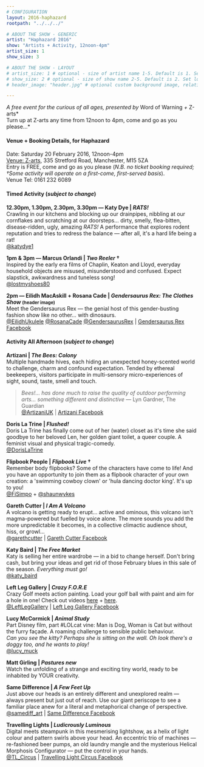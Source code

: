```yaml
---
# CONFIGURATION
layout: 2016-haphazard
rootpath: "../../../"

# ABOUT THE SHOW - GENERIC
artist: "Haphazard 2016"
show: "Artists + Activity, 12noon-4pm"
artist_size: 1
show_size: 3

# ABOUT THE SHOW - LAYOUT
# artist_size: 1 # optional - size of artist name 1-5. Default is 1. Set longer names to lower values
# show_size: 2 # optional - size of show name 2-5. Default is 2. Set longer names to lower values
# header_image: "header.jpg" # optional custom background image, relative to current page

---
```

*A free event for the curious of all ages, presented by* Word of Warning *+* Z-arts*<br>Turn up at Z-arts any time from 12noon to 4pm, come and go as you please…*        
        
#### Venue + Booking Details, for Haphazard        
Date: Saturday 20 February 2016, 12noon-4pm      
<a href="http://www.z-arts.org/about-us/getting-here" target="_blank">Venue: Z-arts</a>, 335 Stretford Road, Manchester, M15 5ZA        
Entry is FREE, come and go as you please (*N.B. no ticket booking required; †Some activity will operate on a first-come, first-served basis*).        
Venue Tel: 0161 232 6089        
         
#### Timed Activity (*subject to change*)        
**12.30pm, 1.30pm, 2.30pm, 3.30pm — Katy Dye | *RATS!***        
Crawling in our kitchens and blocking up our drainpipes, nibbling at our cornflakes and scratching at our doorsteps… dirty, smelly, flea-bitten, disease-ridden, ugly, amazing *RATS!* A performance that explores rodent reputation and tries to redress the balance — after all, it's a hard life being a rat!         
<a href="http://twitter.com/katydye1" target="_blank">@katydye1</a>        
        
**1pm & 3pm — Marcus Orlandi | *Two Reeler* †**        
Inspired by the early era films of Chaplin, Keaton and Lloyd, everyday household objects are misused, misunderstood and confused. Expect slapstick, awkwardness and tuneless song!        
<a href="http://twitter.com/lostmyshoes80" target="_blank">@lostmyshoes80</a>        
         
**2pm — Eilidh MacAskill + Rosana Cade | *Gendersaurus Rex: The Clothes Show* <small>(header image)</small>**        
Meet the Gendersaurus Rex — the genial host of this gender-busting fashion show like no other… with dinosaurs.        
<a href="http://twitter.com/EilidhUkulele" target="_blank">@EilidhUkulele</a> <a href="http://twitter.com/RosanaCade" target="_blank">@RosanaCade</a> <a href="http://twitter.com/GendersaurusRex" target="_blank">@GendersaurusRex</a> | <a href="http://facebook.com/gendersaurus" target="_blank">Gendersaurus Rex Facebook</a>        
        
#### Activity All Afternoon (*subject to change*)        
**Artizani | *The Bees: Colony***        
Multiple handmade hives, each hiding an unexpected honey-scented world to challenge, charm and confound expectation. Tended by ethereal beekeepers, visitors participate in multi-sensory micro-experiences of sight, sound, taste, smell and touch.        
        
>*Bees!… has done much to raise the quality of outdoor performing arts… something different and distinctive* — Lyn Gardner, The Guardian        
<a href="http://twitter.com/ArtizaniUK" target="_blank">@ArtizaniUK</a> | <a href="http://facebook.com/Artizani-131426260302569" target="_blank">Artizani Facebook</a>        
        
**Doris La Trine | *Flushed!***        
Doris La Trine has finally come out of her (water) closet as it's time she said goodbye to her beloved Len, her golden giant toilet, a queer couple. A feminist visual and physical tragic-comedy.         
<a href="http://twitter.com/DorisLaTrine" target="_blank">@DorisLaTrine</a>        
        
**Flipbook People | *Flipbook Live* †**        
Remember body flipbooks? Some of the characters have come to life! And you have an opportunity to join them as a flipbook character of your own creation: a 'swimming cowboy clown' or 'hula dancing doctor king'. It's up to you!        
<a href="http://twitter.com/FiSimpo" target="_blank">@FiSimpo</a> + <a href="http://twitter.com/shaunwykes" target="_blank">@shaunwykes</a>        
        
**Gareth Cutter | *I Am A Volcano***        
A volcano is getting ready to erupt… active and ominous, this volcano isn't magma-powered but fuelled by voice alone. The more sounds you add the more unpredictable it becomes, in a collective climactic audience shout, hiss, or growl…        
<a href="http://twitter.com/garethcutter" target="_blank">@garethcutter</a> | <a href="http://facebook.com/garethcutterartist" target="_blank">Gareth Cutter Facebook</a>        
        
**Katy Baird | *The Free Market***        
Katy is selling her entire wardrobe — in a bid to change herself. Don't bring cash, but bring your ideas and get rid of those February blues in this sale of the season. *Everything must go!*        
<a href="http://twitter.com/katy_baird" target="_blank">@katy_baird</a>        
        
**Left Leg Gallery | *Crazy F.O.R.E***        
Crazy Golf meets action painting. Load your golf ball with paint and aim for a hole in one! Check out videos <a href="http://vimeo.com/154595130" target="_blank">here</a> + <a href="http://vimeo.com/154595129" target="_blank">here</a>.        
<a href="http://twitter.com/LeftLegGallery" target="_blank">@LeftLegGallery</a> | <a href="http://facebook.com/LeftLegGallery" target="_blank">Left Leg Gallery Facebook</a>
     
**Lucy McCormick | *Animal Study***        
Part Disney film, part #LOLcat vine: Man is Dog, Woman is Cat but without the furry façade. A roaming challenge to sensible public behaviour.<br>*Can you see the kitty? Perhaps she is sitting on the wall. Oh look there's a doggy too, and he wants to play!*        
<a href="http://twitter.com/lucy_muck" target="_blank">@lucy_muck</a>       
        
**Matt Girling | *Pastures new***       
Watch the unfolding of a strange and exciting tiny world, ready to be inhabited by YOUR creativity.       
        
**Same Difference | *A Few Feet Up***         
Just above our heads is an entirely different and unexplored realm — always present but just out of reach. Use our giant periscope to see a familiar place anew for a literal and metaphorical change of perspective.        
<a href="http://twitter.com/samediff_art" target="_blank">@samediff_art</a> | <a href="http://facebook.com/SameDifferenceart" target="_blank">Same Difference Facebook</a>        
        
**Travelling Lights | *Ludicrously Luminous***        
Digital meets steampunk in this mesmerising lightshow, as a helix of light colour and pattern swirls above your head. An eccentric trio of machines — re-fashioned beer pumps, an old laundry mangle and the mysterious Helical Morphosis Configurator — put the control in your hands.        
<a href="http://twitter.com/TL_Circus" target="_blank">@TL_Circus</a> | <a href="http://facebook.com/Travelling.Light.Circus" target="_blank">Travelling Light Circus Facebook</a>
